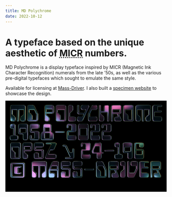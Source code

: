 ```yaml
---
title: MD Polychrome
date: 2022-10-12
---
```

# A typeface based on the unique aesthetic of <abbr title="Magnetic Ink Character Recognition">MICR</abbr> numbers.

MD Polychrome is a display typeface inspired by <abbr>MICR</abbr> (Magnetic Ink Character Recognition) numerals from the late ’50s, as well as the various pre-digital typefaces which sought to emulate the same style.

Available for licensing at [Mass-Driver](https://mass-driver.com/typefaces/md-polychrome). I also built a [specimen website](https://polychrome.mass-driver.com) to showcase the design.

![MD Polychrome](/media/md_polychrome-example.png)